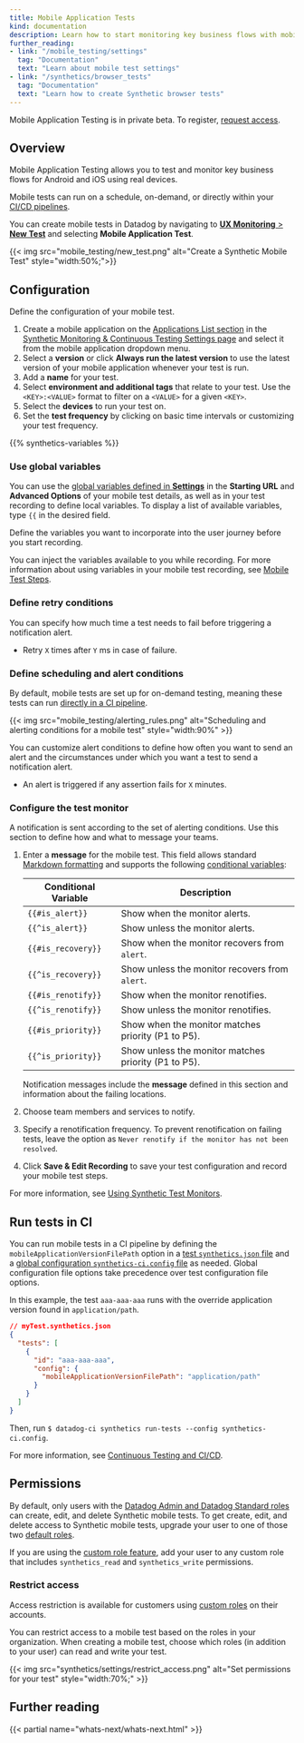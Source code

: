 ```yaml
---
title: Mobile Application Tests
kind: documentation
description: Learn how to start monitoring key business flows with mobile application tests.
further_reading:
- link: "/mobile_testing/settings"
  tag: "Documentation"
  text: "Learn about mobile test settings"
- link: "/synthetics/browser_tests"
  tag: "Documentation"
  text: "Learn how to create Synthetic browser tests"
---
```


<div class="alert alert-info">Mobile Application Testing is in private beta. To register, <a href="https://docs.google.com/forms/d/e/1FAIpQLSeHny7qHl5w3u3DCI4Ilc-r4IQZSAFOeZgMvP3CKBO9hEl1qA/viewform" target="_blank">request access</a>.</div>

## Overview

Mobile Application Testing allows you to test and monitor key business flows for Android and iOS using real devices. 

Mobile tests can run on a schedule, on-demand, or directly within your [CI/CD pipelines][1].

You can create mobile tests in Datadog by navigating to [**UX Monitoring** > **New Test**][12] and selecting **Mobile Application Test**.

{{< img src="mobile_testing/new_test.png" alt="Create a Synthetic Mobile Test" style="width:50%;">}}

## Configuration

Define the configuration of your mobile test.

1. Create a mobile application on the [Applications List section][2] in the [Synthetic Monitoring & Continuous Testing Settings page][3] and select it from the mobile application dropdown menu.
2. Select a **version** or click **Always run the latest version** to use the latest version of your mobile application whenever your test is run.
3. Add a **name** for your test.
4. Select **environment and additional tags** that relate to your test. Use the `<KEY>:<VALUE>` format to filter on a `<VALUE>` for a given `<KEY>`.
4. Select the **devices** to run your test on.
5. Set the **test frequency** by clicking on basic time intervals or customizing your test frequency. 

{{% synthetics-variables %}}

### Use global variables

You can use the [global variables defined in **Settings**][4] in the **Starting URL** and **Advanced Options** of your mobile test details, as well as in your test recording to define local variables. To display a list of available variables, type `{{` in the desired field.

Define the variables you want to incorporate into the user journey before you start recording.

You can inject the variables available to you while recording. For more information about using variables in your mobile test recording, see [Mobile Test Steps][11].

### Define retry conditions

You can specify how much time a test needs to fail before triggering a notification alert.

* Retry `X` times after `Y` ms in case of failure. 

### Define scheduling and alert conditions

By default, mobile tests are set up for on-demand testing, meaning these tests can run [directly in a CI pipeline](#run-tests-in-ci).

{{< img src="mobile_testing/alerting_rules.png" alt="Scheduling and alerting conditions for a mobile test" style="width:90%" >}}

You can customize alert conditions to define how often you want to send an alert and the circumstances under which you want a test to send a notification alert.

* An alert is triggered if any assertion fails for `X` minutes. 

### Configure the test monitor

A notification is sent according to the set of alerting conditions. Use this section to define how and what to message your teams.

1. Enter a **message** for the mobile test. This field allows standard [Markdown formatting][5] and supports the following [conditional variables][6]:

    | Conditional Variable       | Description                                                         |
    |----------------------------|---------------------------------------------------------------------|
    | `{{#is_alert}}`            | Show when the monitor alerts.                                       |
    | `{{^is_alert}}`            | Show unless the monitor alerts.                                     |
    | `{{#is_recovery}}`         | Show when the monitor recovers from `alert`.                          |
    | `{{^is_recovery}}`         | Show unless the monitor recovers from `alert`.                        |
    | `{{#is_renotify}}`         | Show when the monitor renotifies.                                   |
    | `{{^is_renotify}}`         | Show unless the monitor renotifies.                                 |
    | `{{#is_priority}}`         | Show when the monitor matches priority (P1 to P5).                  |
    | `{{^is_priority}}`         | Show unless the monitor matches priority (P1 to P5).                |

    Notification messages include the **message** defined in this section and information about the failing locations.

2. Choose team members and services to notify.
3. Specify a renotification frequency. To prevent renotification on failing tests, leave the option as `Never renotify if the monitor has not been resolved`.
4. Click **Save & Edit Recording** to save your test configuration and record your mobile test steps.

For more information, see [Using Synthetic Test Monitors][7].

## Run tests in CI

You can run mobile tests in a CI pipeline by defining the `mobileApplicationVersionFilePath` option in a [test `synthetics.json` file][13] and a [global configuration `synthetics-ci.config` file][14] as needed. Global configuration file options take precedence over test configuration file options.

In this example, the test `aaa-aaa-aaa` runs with the override application version found in `application/path`.

```json
// myTest.synthetics.json
{
  "tests": [
    {
      "id": "aaa-aaa-aaa",
      "config": {
        "mobileApplicationVersionFilePath": "application/path"
      }
    }
  ]
}
```

Then, run `$ datadog-ci synthetics run-tests --config synthetics-ci.config`.

For more information, see [Continuous Testing and CI/CD][1].

## Permissions

By default, only users with the [Datadog Admin and Datadog Standard roles][8] can create, edit, and delete Synthetic mobile tests. To get create, edit, and delete access to Synthetic mobile tests, upgrade your user to one of those two [default roles][8].

If you are using the [custom role feature][9], add your user to any custom role that includes `synthetics_read` and `synthetics_write` permissions.

### Restrict access

Access restriction is available for customers using [custom roles][10] on their accounts.

You can restrict access to a mobile test based on the roles in your organization. When creating a mobile test, choose which roles (in addition to your user) can read and write your test. 

{{< img src="synthetics/settings/restrict_access.png" alt="Set permissions for your test" style="width:70%;" >}}

## Further reading

{{< partial name="whats-next/whats-next.html" >}}

[1]: /continuous_testing/cicd_integrations/
[2]: https://app.datadoghq.com/synthetics/settings/mobile-applications
[3]: /mobile_testing/settings/
[4]: /synthetics/settings/?tab=specifyvalue#global-variables
[5]: https://daringfireball.net/projects/markdown/syntax
[6]: /monitors/notify/variables/?tab=is_alert#conditional-variables
[7]: synthetics/guide/synthetic-test-monitors/
[8]: /account_management/rbac/?tab=datadogapplication#datadog-default-roles
[9]: /account_management/rbac/?tab=datadogapplication#custom-roles
[10]: /account_management/rbac/?tab=datadogapplication#create-a-custom-role
[11]: /mobile_testing/mobile_tests/steps/
[12]: https://app.datadoghq.com/synthetics/mobile/create
[13]: /continuous_testing/cicd_integrations/configuration?tab=npm#test-files
[14]: /continuous_testing/cicd_integrations/configuration/?tab=npm#global-configuration-file-options